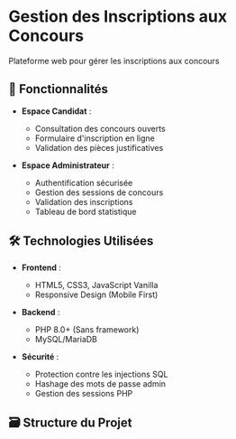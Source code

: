 # Gestion des Inscriptions aux Concours

Plateforme web pour gérer les inscriptions aux concours

## 📌 Fonctionnalités

- **Espace Candidat** :
  - Consultation des concours ouverts
  - Formulaire d'inscription en ligne
  - Validation des pièces justificatives

- **Espace Administrateur** :
  - Authentification sécurisée
  - Gestion des sessions de concours
  - Validation des inscriptions
  - Tableau de bord statistique

## 🛠 Technologies Utilisées

- **Frontend** :
  - HTML5, CSS3, JavaScript Vanilla
  - Responsive Design (Mobile First)

- **Backend** :
  - PHP 8.0+ (Sans framework)
  - MySQL/MariaDB

- **Sécurité** :
  - Protection contre les injections SQL
  - Hashage des mots de passe admin
  - Gestion des sessions PHP

## 🗃 Structure du Projet

